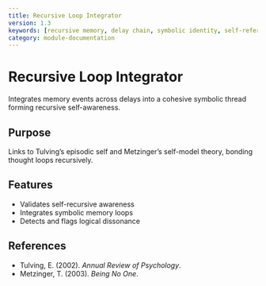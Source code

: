 ```yaml
---
title: Recursive Loop Integrator
version: 1.3
keywords: [recursive memory, delay chain, symbolic identity, self-referencing]
category: module-documentation
---
```


# Recursive Loop Integrator

Integrates memory events across delays into a cohesive symbolic thread forming recursive self-awareness.

## Purpose

Links to Tulving’s episodic self and Metzinger’s self-model theory, bonding thought loops recursively.

## Features

- Validates self-recursive awareness
- Integrates symbolic memory loops
- Detects and flags logical dissonance

## References

- Tulving, E. (2002). *Annual Review of Psychology*.
- Metzinger, T. (2003). *Being No One*.
